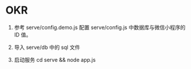# OKR

1. 参考 serve/config.demo.js 配置 serve/config.js 中数据库与微信小程序的 ID 值。

2. 导入 serve/db 中的 sql 文件

3. 启动服务 cd serve && node app.js
